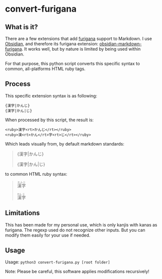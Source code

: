 ﻿# convert-furigana

## What is it?

There are a few extensions that add [furigana](https://en.wikipedia.org/wiki/Furigana) support to Markdown. I use [Obsidian](https://obsidian.md/), and therefore its furigana extension: [obsidian-markdown-furigana](https://github.com/steven-kraft/obsidian-markdown-furigana). It works well, but by nature is limited by being used within Obsidian.

For that purpose, this python script converts this specific syntax to common, all-platforms HTML ruby tags.

## Process

This specific extension syntax is as following:
```
{漢字|かんじ}
{漢字|かん|じ}
```

When processed by this script, the result is:
```
<ruby>漢字<rt>かんじ</rt></ruby>
<ruby>漢<rt>かん</rt>字<rt>じ</rt></ruby>
```

Which leads visually from, by default markdown standards:

> {漢字|かんじ}
>
> {漢字|かん|じ}

to common HTML ruby syntax:

> <ruby>漢字<rt>かんじ</rt></ruby>
>
> <ruby>漢<rt>かん</rt>字<rt>じ</rt></ruby>

## Limitations

This has been made for my personal use, which is only kanjis with kanas as furigana. The regexp used do not recognize other inputs. But you can modify them easily for your use if needed.

## Usage

Usage: `python3 convert-furigana.py [root folder]`

Note: Please be careful, this software applies modifications recursively!